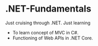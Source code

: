 # .NET-Fundamentals
Just cruising through .NET. Just learning 
- To learn concept of MVC in C#.
- Functioning of Web APIs in .NET Core. 
